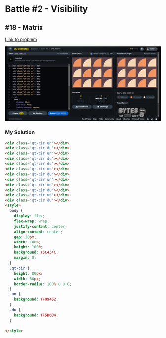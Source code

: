 # Battle #2 - Visibility

## #18 - Matrix

[Link to problem](https://cssbattle.dev/play/18)

![Result](../../assets/018.matrix.png)

### My Solution

```html
<div class='qt-cir un'></div>
<div class='qt-cir du'></div>
<div class='qt-cir un'></div>
<div class='qt-cir du'></div>
<div class='qt-cir du'></div>
<div class='qt-cir un'></div>
<div class='qt-cir du'></div>
<div class='qt-cir un'></div>
<div class='qt-cir un'></div>
<div class='qt-cir du'></div>
<div class='qt-cir un'></div>
<div class='qt-cir du'></div>
<style>
  body {
    display: flex;
    flex-wrap: wrap;
    justify-content: center;
    align-content: center;
    gap: 20px;
    width: 100%;
    height: 100%;
    background: #5C434C;
    margin: 0;
  }
  .qt-cir {
    height: 80px;
    width: 80px;
    border-radius: 100% 0 0 0;
  }
  .un {
    background: #F09462;
  }
  .du {
    background: #F5D6B4;
  }
  
</style>
```

